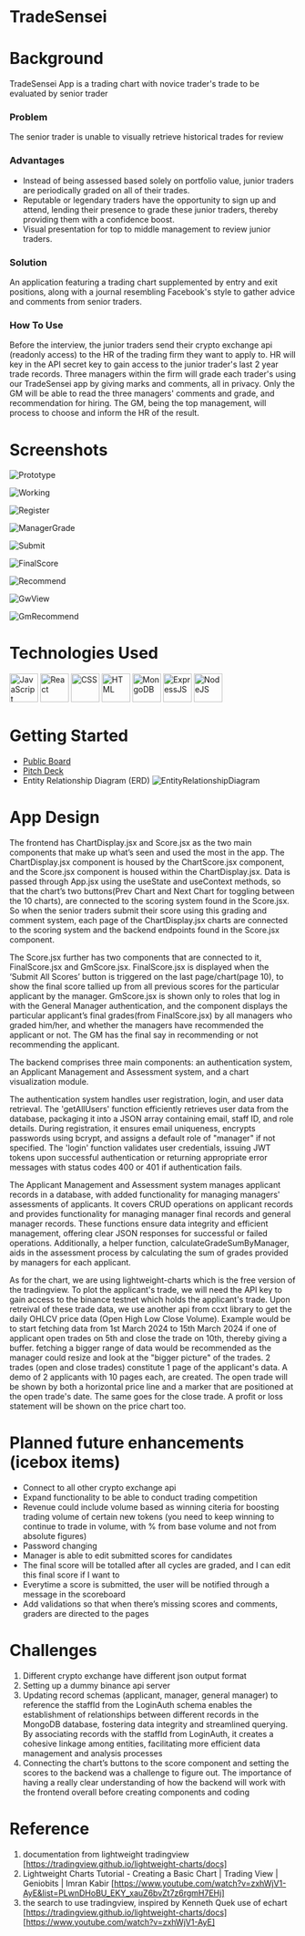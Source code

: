 # TradeSensei
# Background
TradeSensei App is a trading chart with novice trader's trade to be evaluated by senior trader

### Problem 
The senior trader is unable to visually retrieve historical trades for review

### Advantages
- Instead of being assessed based solely on portfolio value, junior traders are periodically graded on all of their trades.
- Reputable or legendary traders have the opportunity to sign up and attend, lending their presence to grade these junior traders, thereby providing them with a confidence boost.
- Visual presentation for top to middle management to review junior traders.

### Solution
An application featuring a trading chart supplemented by entry and exit positions, along with a journal resembling Facebook's style to gather advice and comments from senior traders.

### How To Use
Before the interview, the junior traders send their crypto exchange api (readonly access) to the HR of the trading firm they want to apply to.
HR will key in the API secret key to gain access to the junior trader's last 2 year trade records.  Three managers within the firm will grade each trader's using our TradeSensei app by giving marks and comments, all in privacy.  Only the GM will be able to read the three managers' comments and grade, and recommendation for hiring.  The GM, being the top management, will process to choose and inform the HR of the result.

# Screenshots
![Prototype](https://github.com/fir3buster/TradeSensei/blob/main/img/prototype1.png?raw=true)

![Working](https://github.com/fir3buster/TradeSensei/blob/main/img/pre-presentation1.png?raw=true)

![Register](https://github.com/fir3buster/TradeSensei/blob/main/img/1_register.png?raw=true)

![ManagerGrade](https://github.com/fir3buster/TradeSensei/blob/main/img/2_managergrade.png?raw=true)

![Submit](https://github.com/fir3buster/TradeSensei/blob/main/img/3_submit.png?raw=true)

![FinalScore](https://github.com/fir3buster/TradeSensei/blob/main/img/4_finalscore.png?raw=true)

![Recommend](https://github.com/fir3buster/TradeSensei/blob/main/img/5_recommend.png?raw=true)

![GwView](https://github.com/fir3buster/TradeSensei/blob/main/img/6_gmview.png?raw=true)

![GmRecommend](https://github.com/fir3buster/TradeSensei/blob/main/img/7_gmrecommend.png?raw=true)

<!-- # Start Program Now!
[online](vercel app) -->

# Technologies Used
<div>
    <img src="./img/javascript.png" alt="JavaScript" width="50" height="50">
    <img src="./img/react.png" alt="React" width="50" height="50">
    <img src="./img/css.png" alt="CSS" width="50" height="50">
    <img src="./img/html.png" alt="HTML" width="50" height="50">
    <img src="./img/mongoDB.png" alt="MongoDB" width="50" height="50">
    <img src="./img/expressjs.png" alt="ExpressJS" width="50" height="50">
    <img src="./img/nodejs.png" alt="NodeJS" width="50" height="50">
</div>

# Getting Started
- [Public Board](https://junxiulow.atlassian.net/jira/software/projects/TRD/boards/3)
- [Pitch Deck](https://docs.google.com/presentation/d/1JP4o74ilLmReu8Bxw2ohCwJlNCng1KS2KDnuBZUAibM/edit#slide=id.g26c376b6b4e_1_54)
- Entity Relationship Diagram (ERD)
![EntityRelationshipDiagram](https://github.com/fir3buster/TradeSensei/blob/main/img/ERD.png?raw=true)

# App Design

The frontend has ChartDisplay.jsx and Score.jsx as the two main components that make up what’s seen and used the most in the app. The ChartDisplay.jsx component is housed by the ChartScore.jsx component, and the Score.jsx component is housed within the ChartDisplay.jsx. Data is passed through App.jsx using the useState and useContext methods, so that the chart’s two buttons(Prev Chart and Next Chart for toggling between the 10 charts), are connected to the scoring system found in the Score.jsx. So when the senior traders submit their score using this grading and comment system, each page of the ChartDisplay.jsx charts are connected to the scoring system and the backend endpoints found in the Score.jsx component.

The Score.jsx further has two components that are connected to it, FinalScore.jsx and GmScore.jsx. FinalScore.jsx is displayed when the ‘Submit All Scores’ button is triggered on the last page/chart(page 10), to show the final score tallied up from all previous scores for the particular applicant by the manager. GmScore.jsx is shown only to roles that log in with the General Manager authentication, and the component displays the particular applicant’s final grades(from FinalScore.jsx) by all managers who graded him/her, and whether the managers have recommended the applicant or not. The GM has the final say in recommending or not recommending the applicant. 

The backend comprises three main components: an authentication system, an Applicant Management and Assessment system, and a chart visualization module.

The authentication system handles user registration, login, and user data retrieval. The 'getAllUsers' function efficiently retrieves user data from the database, packaging it into a JSON array containing email, staff ID, and role details. During registration, it ensures email uniqueness, encrypts passwords using bcrypt, and assigns a default role of "manager" if not specified. The 'login' function validates user credentials, issuing JWT tokens upon successful authentication or returning appropriate error messages with status codes 400 or 401 if authentication fails.

The Applicant Management and Assessment system manages applicant records in a database, with added functionality for managing managers' assessments of applicants. It covers CRUD operations on applicant records and provides functionality for managing manager final records and general manager records. These functions ensure data integrity and efficient management, offering clear JSON responses for successful or failed operations. Additionally, a helper function, calculateGradeSumByManager, aids in the assessment process by calculating the sum of grades provided by managers for each applicant.

As for the chart, we are using lightweight-charts which is the free version of the tradingview.  To plot the applicant's trade, we will need the API key to gain access to the binance testnet which holds the applicant's trade.  Upon retreival of these trade data, we use another api from ccxt library to get the daily OHLCV price data (Open High Low Close Volume).  Example would be to start fetching data from 1st March 2024 to 15th March 2024 if one of applicant open trades on 5th and close the trade on 10th, thereby giving a buffer.  fetching a bigger range of data would be recommended as the manager could resize and look at the "bigger picture" of the trades.  2 trades (open and close trades) constitute 1 page of the applicant's data.  A demo of 2 applicants with 10 pages each, are created.  The open trade will be shown by both a horizontal price line and a marker that are positioned at the open trade's date.  The same goes for the close trade.  A profit or loss statement will be shown on the price chart too.

# Planned future enhancements (icebox items)
- Connect to all other crypto exchange api
- Expand functionality to be able to conduct trading competition
- Revenue could include volume based as winning citeria for boosting trading volume of certain new tokens (you need to keep winning to continue to trade in volume, with % from base volume and not from absolute figures)
- Password changing
- Manager is able to edit submitted scores for candidates
- The final score will be totalled after all cycles are graded, and I can edit this final score if I want to
- Everytime a score is submitted, the user will be notified through a message in the scoreboard
- Add validations so that when there’s missing scores and comments, graders are directed to the pages


# Challenges
1) Different crypto exchange have different json output format
2) Setting up a dummy binance api server
3) Updating record schemas (applicant, manager, general manager) to reference the staffId from the LoginAuth schema enables the establishment of relationships between different records in the MongoDB database, fostering data integrity and streamlined querying. By associating records with the staffId from LoginAuth, it creates a cohesive linkage among entities, facilitating more efficient data management and analysis processes
4) Connecting the chart’s buttons to the score component and setting the scores to the backend was a challenge to figure out. The importance of having a really clear understanding of how the backend will work with the frontend overall before creating components and coding


# Reference
1) documentation from lightweight tradingview [https://tradingview.github.io/lightweight-charts/docs]
2) Lightweight Charts Tutorial - Creating a Basic Chart | Trading View | Geniobits | Imran Kabir [https://www.youtube.com/watch?v=zxhWjV1-AyE&list=PLwnDHoBU_EKY_xauZ6bvZt7z6rgmH7EHj]
3) the search to use tradingview, inspired by Kenneth Quek use of echart
[https://tradingview.github.io/lightweight-charts/docs]
[https://www.youtube.com/watch?v=zxhWjV1-AyE]


